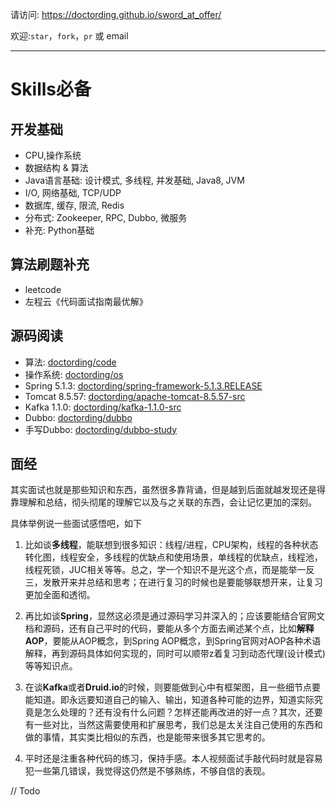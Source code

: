 请访问: https://doctording.github.io/sword_at_offer/

欢迎:`star`，`fork`，`pr` 或 email

---

# Skills必备

## 开发基础

* CPU,操作系统
* 数据结构 & 算法
* Java语言基础: 设计模式, 多线程, 并发基础, Java8, JVM
* I/O, 网络基础, TCP/UDP
* 数据库, 缓存, 限流, Redis
* 分布式: Zookeeper, RPC, Dubbo, 微服务
* 补充: Python基础

## 算法刷题补充

* leetcode
* 左程云《代码面试指南最优解》

## 源码阅读

* 算法: <a href='https://github.com/doctording/code'>doctording/code</a>
* 操作系统: <a href='https://github.com/doctording/os'>doctording/os</a>
* Spring 5.1.3: <a href='https://github.com/doctording/spring-framework-5.1.3.RELEASE'>doctording/spring-framework-5.1.3.RELEASE</a>
* Tomcat 8.5.57: <a href='https://github.com/doctording/apache-tomcat-8.5.57-src'>doctording/apache-tomcat-8.5.57-src</a>
* Kafka 1.1.0: <a href="https://github.com/doctording/kafka-1.1.0-src">doctording/kafka-1.1.0-src</a>
* Dubbo: <a href="https://github.com/doctording/dubbo">doctording/dubbo</a>
* 手写Dubbo: <a href="https://github.com/doctording/dubbo-study">doctording/dubbo-study</a>

## 面经

其实面试也就是那些知识和东西，虽然很多靠背诵，但是越到后面就越发现还是得靠理解和总结，彻头彻尾的理解它以及与之关联的东西，会让记忆更加的深刻。

具体举例说一些面试感悟吧，如下

1. 比如谈**多线程**，能联想到很多知识：线程/进程，CPU架构，线程的各种状态转化图，线程安全，多线程的优缺点和使用场景，单线程的优缺点，线程池，线程死锁，JUC相关等等。总之，学一个知识不是光这个点，而是能举一反三，发散开来并总结和思考；在进行复习的时候也是要能够联想开来，让复习更加全面和透彻。

2. 再比如谈**Spring**，显然这必须是通过源码学习并深入的；应该要能结合官网文档和源码，还有自己平时的代码，要能从多个方面去阐述某个点，比如**解释AOP**，要能从AOP概念，到Spring AOP概念，到Spring官网对AOP各种术语解释，再到源码具体如何实现的，同时可以顺带z着复习到动态代理(设计模式)等等知识点。

3. 在谈**Kafka**或者**Druid.io**的时候，则要能做到心中有框架图，且一些细节点要能知道。即永远要知道自己的输入、输出，知道各种可能的边界，知道实际究竟是怎么处理的？还有没有什么问题？怎样还能再改进的好一点？其次，还要有一些对比，当然这需要使用和扩展思考，我们总是太关注自己使用的东西和做的事情，其实类比相似的东西，也是能带来很多其它思考的。

4. 平时还是注重各种代码的练习，保持手感。本人视频面试手敲代码时就是容易犯一些第几错误，我觉得这仍然是不够熟练，不够自信的表现。

// Todo
